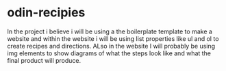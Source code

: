 # odin-recipies

In the project i believe i will be using a the boilerplate template to make a website and within the website i will be using list properties like ul and ol to create recipes and directions. ALso in the website I will probably be using img elements to show diagrams of what the steps look like and what the final product will produce.